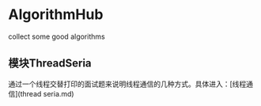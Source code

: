 # AlgorithmHub
collect some good algorithms

## 模块ThreadSeria

通过一个线程交替打印的面试题来说明线程通信的几种方式。具体进入：[线程通信](thread seria.md)
